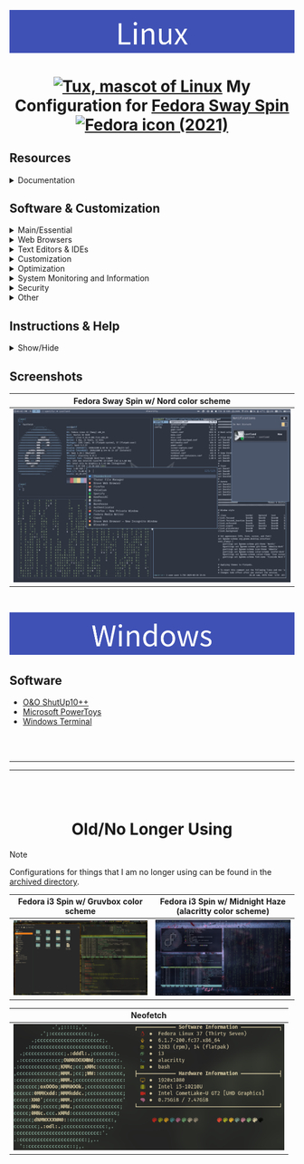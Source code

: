 <p align="center">
  <div align=center>
    <img src="assets/Linux.png" width="1000" alt="Linux Banner">
  </div>
</p>


<h1 align="center">
  <a title="lewing@isc.tamu.edu Larry Ewing and The GIMP, CC0, via Wikimedia Commons" href="https://commons.wikimedia.org/wiki/File:Tux.svg"><img height="45" alt="Tux, mascot of Linux" src="https://upload.wikimedia.org/wikipedia/commons/thumb/3/35/Tux.svg/256px-Tux.svg.png?20220320193426"></a>
  My Configuration for <a href="https://fedoraproject.org/spins/sway">Fedora Sway Spin</a>
  <a title="™/®Red Hat, Inc., Public domain, via Wikimedia Commons" href="https://commons.wikimedia.org/wiki/File:Fedora_icon_(2021).svg"><img height="45" alt="Fedora icon (2021)" src="https://upload.wikimedia.org/wikipedia/commons/thumb/4/41/Fedora_icon_%282021%29.svg/512px-Fedora_icon_%282021%29.svg.png?20220308003156"></a>
</h1>

## Resources 

<details><summary>Documentation</summary>

- [Sway Wiki](https://github.com/swaywm/sway/wiki)
- [Sway - ArchWiki](https://wiki.archlinux.org/title/Sway)
- [Fedora Documentation](https://docs.fedoraproject.org/en-US/docs/)
</details>

## Software & Customization

<details><summary>Main/Essential</summary>

- [alacritty](https://github.com/alacritty/alacritty) - Terminal emulator.
- [thunar](https://packages.fedoraproject.org/pkgs/Thunar/Thunar/) - File manager.
- [blueman](https://packages.fedoraproject.org/pkgs/blueman/blueman/) - A tool to use Bluetooth devices. 
- [cups](https://packages.fedoraproject.org/pkgs/cups/cups/) - Print manager for Linux.
- [git](https://packages.fedoraproject.org/pkgs/git/git/) - Distributed revision control system.
- [python3-pip](https://packages.fedoraproject.org/pkgs/python-pip/python3-pip/) - A tool for installing and managing Python3 packages.
- [imv](https://packages.fedoraproject.org/pkgs/imv/imv/) - Image viewer for X11 and Wayland.
- [autotiling](https://github.com/nwg-piotr/autotiling) - Script for sway and i3 to automatically switch the horizontal & vertical window split orientation.
- [NetworkManager](https://packages.fedoraproject.org/pkgs/NetworkManager/NetworkManager/) - NetworkManager is a system service that manages network interfaces and connections.
- [nm-connection-editor](https://rpmfind.net/linux/rpm2html/search.php?query=nm-connection-editor&submit=Search+...&system=&arch=) - A network connection configuration editor for NetworkManager.
- [network-manager-applet](https://packages.fedoraproject.org/pkgs/network-manager-applet/network-manager-applet/) - Network control and status notification area applet for use with NetworkManager.
- [pipewire](https://packages.fedoraproject.org/pkgs/pipewire/pipewire/) - A multimedia server for Linux and other Unix like operating systems.
- [pipewire-alsa](https://packages.fedoraproject.org/pkgs/pipewire/pipewire-alsa/) - An ALSA plugin for the PipeWire media server.
- [ffmpeg-free](https://packages.fedoraproject.org/pkgs/ffmpeg/ffmpeg-free/) - A multimedia framework to record, convert and stream audio and video.
- [nodejs](https://packages.fedoraproject.org/pkgs/nodejs22/nodejs/) - JavaScript runtime.
- [waybar](https://packages.fedoraproject.org/pkgs/waybar/waybar/) -  Status bar for Sway and Wlroots based compositors.
- [swaylock](https://packages.fedoraproject.org/pkgs/swaylock/swaylock/) - Lockscreen for Wayland compositors.
- [swaybg](https://packages.fedoraproject.org/pkgs/swaybg/swaybg/) - Wallpaper tool for Wayland compositors.
- [light](https://packages.fedoraproject.org/pkgs/light/light/) - Light is a program to control backlight.
- [fuzzel](https://packages.fedoraproject.org/pkgs/fuzzel/fuzzel/) - Wayland-native application launcher and fuzzy finder, inspired by rofi and dmenu.
- ~~[bemenu](https://packages.fedoraproject.org/pkgs/bemenu/bemenu/) - Dynamic menu inspired by dmenu.~~
- [wlogout](https://packages.fedoraproject.org/pkgs/wlogout/wlogout/) - A wayland based logout menu.
- [wdisplays](https://packages.fedoraproject.org/pkgs/wdisplays/wdisplays/) - A graphical application for configuring displays in Wayland compositors. 
- [wlroots](https://packages.fedoraproject.org/pkgs/wlroots/wlroots/) - A modular Wayland compositor library.
- [wf-recorder](https://packages.fedoraproject.org/pkgs/wf-recorder/wf-recorder/) - Screen recording utility for of wlroots-based compositors that support wlr-screencopy-v1 and xdg-output. 
- [grim](https://packages.fedoraproject.org/pkgs/grim/grim/) - Command-line tool to grab images from Sway. 
- [grimshot](https://packages.fedoraproject.org/pkgs/sway-contrib/grimshot/) - Screenshot utility for sway.
- [slurp](https://packages.fedoraproject.org/pkgs/slurp/slurp/) - Command-line tool that allows you to select a region on the screen and prints it to the standard output.
- [wl-clipboard](https://packages.fedoraproject.org/pkgs/wl-clipboard/wl-clipboard/) - Command-line Wayland clipboard utilities, `wl-copy` and `wl-paste`.
- [swaync](https://github.com/ErikReider/SwayNotificationCenter) - A notification daemon for SwayWM.
- [copyq](https://packages.fedoraproject.org/pkgs/copyq/copyq/) - Graphical clipboard manager.
- [NetworkManager-tui](https://packages.fedoraproject.org/pkgs/NetworkManager/NetworkManager-tui/) - NetworkManager-tui provides a text-based user interface for managing network connections in a non-graphical environment.
- [tuned](https://packages.fedoraproject.org/pkgs/tuned/tuned/) - A dynamic adaptive system tuning daemon.
- [tuned-ppd](https://packages.fedoraproject.org/pkgs/tuned/tuned-ppd/) - power-profiles-daemon compatibility daemon.
</details>

<details><summary>Web Browsers</summary>

- [firefox](https://packages.fedoraproject.org/pkgs/firefox/firefox/) - A free and open source web browser by Mozilla.
- [Brave](https://brave.com/) - A free and open source Chromium web browser by Brave Software. 
</details>

<details><summary>Text Editors & IDEs</summary>

- [helix](https://packages.fedoraproject.org/pkgs/helix/helix/) - A post-modern modal text editor written in Rust.
- [Text Editor](https://flathub.org/apps/org.gnome.TextEditor) - Text editor for the GNOME desktop environment.
- [VSCodium](https://vscodium.com/) - A version of Visual Studio Code without telemetry.
</details>

<details><summary>Customization</summary>

- [Nerd Fonts](https://www.nerdfonts.com/) - Iconic font aggregator, collection, and patcher.
  - Nerd Font used: FiraCode Nerd Font

<blockquote>
  <strong>Note:</strong> Nerd Font icons are used.
</blockquote>

- [Embellish](https://flathub.org/en/apps/io.github.getnf.embellish) - An application for managing Nerd Fonts.
- [Oh My Posh](https://ohmyposh.dev/) - A prompt theme engine for any shell.
- [Oh My Posh nordtron theme](https://github.com/JanDeDobbeleer/oh-my-posh/blob/main/themes/nordtron.omp.json)
- [adwaita-icon-theme](https://github.com/GNOME/adwaita-icon-theme) - Icon set for GNOME core apps.

Optional GTK themes:
- [Nordic](https://github.com/EliverLara/Nordic) - Dark Gtk3.20+ theme created using the awesome Nord color pallete.
- [Adwaita-dark](https://packages.fedoraproject.org/pkgs/gnome-themes-extra/gnome-themes-extra/) - This module houses themes and theme-y tidbits that don’t really fit in anywhere
else, or deserve their own module.
</details>

<details><summary>Optimization</summary>

- [profile-sync-daemon](https://packages.fedoraproject.org/pkgs/profile-sync-daemon/profile-sync-daemon/) - Symlinks and syncs browser profile dirs to RAM thus reducing HDD/SDD calls and speeding-up browsers.
</details>

<details><summary>System Monitoring and Information</summary>

- [htop](https://packages.fedoraproject.org/pkgs/htop/htop/) - An interactive process viewer.     
- [nmon](https://packages.fedoraproject.org/pkgs/nmon/nmon/) - A systems administrator, tuner, benchmark tool, which provides information about CPU, disks, network, etc.
- [lm_sensors](https://packages.fedoraproject.org/pkgs/lm_sensors/lm_sensors/) - A collection of modules for general SMBus access and hardware monitoring.
- [collectl](https://packages.fedoraproject.org/pkgs/collectl/collectl/) - A utility to collect Linux performance data.
- [smartmontools](https://packages.fedoraproject.org/pkgs/smartmontools/smartmontools/) - a set of utility programs to control and monitor computer storage systems using the Self-Monitoring, Analysis and Reporting Technology system built into most modernATA, Serial ATA, SCSI/SAS and NVMe hard drives.
- [nvme-cli](https://packages.fedoraproject.org/pkgs/nvme-cli/nvme-cli/) - Provides NVM-Express user space tooling for Linux.
- [macchanger](https://packages.fedoraproject.org/pkgs/macchanger/macchanger/) - A utility to viewing & manipulating the MAC address of network interfaces.
</details>

<details><summary>Security</summary>

- [firewalld](https://packages.fedoraproject.org/pkgs/firewalld/firewalld/) - A firewall service daemon that provides a dynamic customizable firewall with a D-Bus interface.
- [firewall-config](https://packages.fedoraproject.org/pkgs/firewalld/firewall-config/) - Firewall configuration application provides an configuration interface for
firewalld.
- [clamav](https://packages.fedoraproject.org/pkgs/clamav/clamav/) - An open source antivirus engine for detecting trojans, viruses, malware & other malicious threats.
- [chkrootkit](https://packages.fedoraproject.org/pkgs/chkrootkit/chkrootkit/) - A tool to locally check for signs of a rootkit.
- [lynis](https://packages.fedoraproject.org/pkgs/lynis/lynis/) - An auditing and hardening tool for Unix/Linux. Performs many individual security control checks. Detects security issues and provides suggestions to improve the security defense of the system.
- [rkhunter](https://packages.fedoraproject.org/pkgs/rkhunter/rkhunter/) - Rootkit Hunter, security monitoring and analyzing tool.
- [fail2ban](https://packages.fedoraproject.org/pkgs/fail2ban/fail2ban/) - Scans log files and bans IP addresses that makes too many password failures. It updates firewall rules to reject the IP address. These rules can be defined by the user.
- [firejail](https://packages.fedoraproject.org/pkgs/firejail/firejail/) - A SUID sandbox program that reduces the risk of security breaches by restricting the running environment of untrusted applications using Linux namespaces.
</details>

<details><summary>Other</summary>

- [mediawriter](https://packages.fedoraproject.org/pkgs/mediawriter/mediawriter/) - A tool to write images of Fedora media to portable drives.
- [gparted](https://packages.fedoraproject.org/pkgs/gparted/gparted/) - A graphical partition manager.
- [Warehouse](https://flathub.org/apps/io.github.flattool.Warehouse) - A UI to manage Flatpaks.
- [AppImageLauncher](https://github.com/TheAssassin/AppImageLauncher) - Linux helper application for running and integrating AppImages.
- [Gear Lever](https://flathub.org/apps/it.mijorus.gearlever) - A utility to manage AppImages.
- [KeePassXC](https://flathub.org/apps/org.keepassxc.KeePassXC) - A secure free and open source cross-platform password manager.
- [Syncthing](https://packages.fedoraproject.org/pkgs/syncthing/syncthing/) - Free and open source peer-to-peer file synchronization application.
- [Seahorse/Passwords and Keys](https://flathub.org/apps/org.gnome.seahorse.Application) - Manage encryption keys. A keyring manager.
- [Authenticator](https://flathub.org/apps/details/com.belmoussaoui.Authenticator) - Am application for generating Two-Factor Authentication Codes.
- [gnome-keyring](https://packages.fedoraproject.org/pkgs/gnome-keyring/gnome-keyring/) - A daemon for managings passwords and other types of secrets for the user, storing them encrypted with a main password. Applications can use the gnome-keyring library to integrate with the keyring.
- [Thunderbird](https://flathub.org/apps/org.mozilla.Thunderbird) - Free and open source email client.
- [BleachBit](https://flathub.org/apps/org.bleachbit.BleachBit) - Cleans files to free disk space and to maintain privacy.
- [file-roller](https://packages.fedoraproject.org/pkgs/file-roller/file-roller/) - An application for creating and viewing archives files.
- [LibreOffice](https://flathub.org/apps/org.libreoffice.LibreOffice) - Free and Open Source office suite.
- [VLC](https://flathub.org/en/apps/org.videolan.VLC) - A free and open source cross-platform multimedia player.
</details>

## Instructions & Help

<details><summary>Show/Hide</summary>

### Disable Display Manager to Use TTY to Login
**1.** Check what display manager you're running:
```console
systemctl status display-manager
```

**2.** Disable the display manager:
```console
sudo systemctl disable <display_manager_name>.service
```

**3.** Copy & paste what's in .[`.bash_profile`](linux/sway/.bash_profile) at the end of your `.bash_profile` file.

**4.** Reboot.

<br>

### Disable Graphical Boot 

**1.** Edit the grub file located in `/etc/default/`:
```console
sudo nano /etc/default/grub
```

**2.** Remove `rhgb` & `quite` from the line beginning with `GRUMB_CMDLINE_LINUX`.

**3.** Save the changes.

**4.** Update grub:
[ Fedora Docs - The GRUB2 Bootloader – Installation and Configuration](https://docs.fedoraproject.org/en-US/quick-docs/grub2-bootloader/)
```console
sudo grub2-mkconfig -o /boot/grub2/grub.cfg
```

**5.** Reboot.

<br>

### Install Autotiling
Installation: 
```console
pip install autotiling
```

<br>

### Install & Setup Oh My Posh
[Official Oh My Posh Linux instructions](https://ohmyposh.dev/docs/installation/linux)

**1.** Make bin folder in home directory:
```console
mkdir ~/bin
```

**2.** Installation:    
```console
curl -s https://ohmyposh.dev/install.sh | bash -s -- -d ~/bin
```

**3.** Copy the line/s for Oh My Posh from [`.bashrc`](linux/sway/.bashrc) in this repository, and add it at the end of `.bashrc` in your home directory.

**4.** Reload profile for changes to take effect:
```console
exec bash
```
<br>

### Install Optional Themes

**Nordic Theme**

If `~/.themes` doesn't exist, create it.

Clone repository into `~/.themes`:
```console
cd ~/.themes
```
```console
git clone https://github.com/EliverLara/Nordic ~/.themes/Nordic
```

**Adwaita-dark**

If not already installed, run the following command:
```console
sudo dnf install gnome-themes-extra
```
<br>

### Enable [Flathub](https://flathub.org/home) on Fedora
```console
sudo dnf install flatpak
flatpak remote-add --if-not-exists flathub https://flathub.org/repo/flathub.flatpakrepo
```
<br>

### Enable [RPM Fusion](https://rpmfusion.org/) Repositories
**Free Repository**
```console
sudo dnf install https://download1.rpmfusion.org/free/fedora/rpmfusion-free-release-$(rpm -E %fedora).noarch.rpm -y && dnf upgrade -y
```
**Nonfree Repository**
```console
sudo dnf install https://download1.rpmfusion.org/nonfree/fedora/rpmfusion-nonfree-release-$(rpm -E %fedora).noarch.rpm -y && dnf upgrade -y
```
<br>

### Configure VA-API Video Decoding for Firefox
- [AMD](https://fedoraproject.org/wiki/Firefox_Hardware_acceleration#Configure_VA-API_Video_decoding_on_AMD)
- [Intel](https://fedoraproject.org/wiki/Firefox_Hardware_acceleration#Configure_VA-API_Video_decoding_on_Intel)
- [NVIDIA](https://fedoraproject.org/wiki/Firefox_Hardware_acceleration#Configure_VA-API_Video_decoding_on_NVIDIA)

<br>

### CUPS Installation and Enabling Service
CUPS admin web GUI: http://localhost:631/
```console
sudo dnf install cups
sudo dnf install system-config-printer
sudo systemctl start cups.service
sudo systemctl enable cups.service
```

<br>

### ClamAV Installation and Enabling Service
[Installing ClamAV](https://docs.clamav.net/manual/Installing.html#installing-clamav)
```console
sudo dnf upgrade --refresh
sudo dnf install clamav clamd clamav-update -y
sudo systemctl enable clamav-freshclam --now
sudo systemctl stop clamav-freshclam
```

<br>

### Fail2Ban Installation and Enabling Service
```console
sudo dnf install fail2ban
sudo systemctl start fail2ban
sudo systemctl enable fail2ban
```

<br>

### How to Install and Configure profile-sync-daemon
More information on the [ArchWiki](https://wiki.archlinux.org/title/Profile-sync-daemon).

**1.** Install profile-sync-daemon:
```console
sudo dnf install profile-sync-daemon
```

**2.** Create Psd configuration file by running the following command:
```console
psd
```

**3.** Edit psd configuration file:
```console
nano ~/.config/psd/psd.conf
```
Look for the line labeled **BROWSERS** in the configuration file, remove the **#** symbol to uncomment it, and then include your browsers separated by spaces. (e.g. BROWSERS=(chromium firefox))

**4.** Enable and Start psd Service:
```console
systemctl --user enable psd 
```

```console
reboot
```

```console
systemctl --user start psd
```

**5.** Verify psd Service is Started or Not:
```console
systemctl --user status psd
```

### Audio Output Issue Fix
If your audio output isn't switching correctly delete `~/.local/state/wireplumber` and reboot.
</details>

## Screenshots

| Fedora Sway Spin w/ Nord color scheme                                                                                                   |
|:---------------------------------------------------------------------------------------------------------------------------------------:|
| ![Fedora Sway Spin Nord](assets/screenshots/sway-nord.png)                                                                              |

<br>

<p align="center">
  <div align=center>
    <img src="assets/Windows.png" width="1000" alt="Windows Banner">
  </div>
</p>

## Software
- [O&O ShutUp10++](https://www.oo-software.com/en/shutup10)
- [Microsoft PowerToys](https://apps.microsoft.com/detail/xp89dcgq3k6vld?hl=en-US&gl=US)
- [Windows Terminal](https://apps.microsoft.com/detail/9n0dx20hk701?hl=en-US&gl=US)

<br>
<br>

---
---

<br>
<br>

<div align="center">
    <h1>Old/No Longer Using</h1>
</div>

> [!NOTE]
> Configurations for things that I am no longer using can be found in the [archived directory](./archived).

| Fedora i3 Spin w/ Gruvbox color scheme                       | Fedora i3 Spin w/ Midnight Haze (alacritty color scheme)                 |
|:------------------------------------------------------------:|:------------------------------------------------------------------------:|
| ![Fedora i3 Spin Gruvbox](assets/screenshots/i3-gruvbox.png) | ![Fedora i3 Spin Midnight Haze](assets/screenshots/i3-midnight-haze.png) |

| Neofetch                                                                             |
|:------------------------------------------------------------------------------------:|
| <img src="assets/screenshots/neofetch.png" alt="Neofetch Screenshot" width="478.5"/> |
